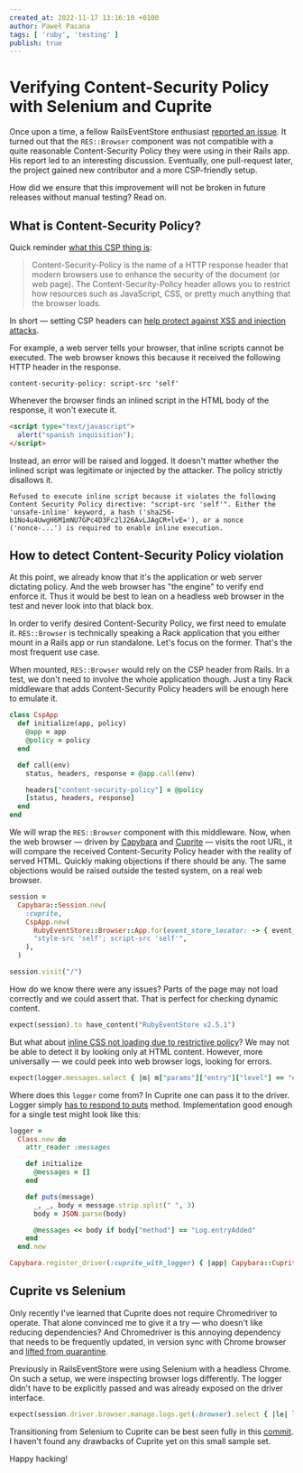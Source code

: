 ```yaml
---
created_at: 2022-11-17 13:16:10 +0100
author: Paweł Pacana
tags: [ 'ruby', 'testing' ]
publish: true
---
```


# Verifying Content-Security Policy with Selenium and Cuprite

Once upon a time, a fellow RailsEventStore enthusiast [reported an issue](https://github.com/RailsEventStore/rails_event_store/issues/1062). It turned out that the `RES::Browser` component was not compatible with a quite reasonable Content-Security Policy they were using in their Rails app. His report led to an interesting discussion. Eventually, one pull-request later, the project gained new contributor and a more CSP-friendly setup.

How did we ensure that this improvement will not be broken in future releases without manual testing? Read on.

## What is Content-Security Policy?

Quick reminder [what this CSP thing is](https://content-security-policy.com):

> Content-Security-Policy is the name of a HTTP response header that modern browsers use to enhance the security of the document (or web page). The Content-Security-Policy header allows you to restrict how resources such as JavaScript, CSS, or pretty much anything that the browser loads.

In short — setting CSP headers can [help protect against XSS and injection attacks]([https://edgeguides.rubyonrails.org/security.html](https://edgeguides.rubyonrails.org/security.html#content-security-policy-header)).

For example, a web server tells your browser, that inline scripts cannot be executed. The web browser knows this because it received the following HTTP header in the response.

```
content-security-policy: script-src 'self'
```

Whenever the browser finds an inlined script in the HTML body of the response, it won't execute it.

```html
<script type="text/javascript">
  alert("spanish inquisition");
</script>
```

Instead, an error will be raised and logged. It doesn't matter whether the inlined script was legitimate or injected by the attacker. The policy strictly disallows it.

```
Refused to execute inline script because it violates the following Content Security Policy directive: "script-src 'self'". Either the 'unsafe-inline' keyword, a hash ('sha256-b1No4u4UwgH6M1mNU7GPc4D3Fc2lJ26AvLJAgCR+lvE='), or a nonce ('nonce-...') is required to enable inline execution.
```

## How to detect Content-Security Policy violation

At this point, we already know that it's the application or web server dictating policy. And the web browser has "the engine" to verify end enforce it. Thus it would be best to lean on a headless web browser in the test and never look into that black box.

In order to verify desired Content-Security Policy, we first need to emulate it. `RES::Browser` is technically speaking a Rack application that you either mount in a Rails app or run standalone. Let's focus on the former. That's the most frequent use case.

When mounted, `RES::Browser` would rely on the CSP header from Rails. In a test, we don't need to involve the whole application though. Just a tiny Rack middleware that adds Content-Security Policy headers will be enough here to emulate it.

```ruby
class CspApp
  def initialize(app, policy)
    @app = app
    @policy = policy
  end

  def call(env)
    status, headers, response = @app.call(env)

    headers["content-security-policy"] = @policy
    [status, headers, response]
  end
end
```

We will wrap the `RES::Browser` component with this middleware. Now, when the web browser — driven by [Capybara](https://github.com/teamcapybara/capybara) and [Cuprite](https://github.com/rubycdp/cuprite) — visits the root URL, it will compare the received Content-Security Policy header with the reality of served HTML. Quickly making objections if there should be any. The same objections would be raised outside the tested system, on a real web browser.

```ruby
session =
  Capybara::Session.new(
    :cuprite,
    CspApp.new(
      RubyEventStore::Browser::App.for(event_store_locator: -> { event_store }),
      "style-src 'self'; script-src 'self'",
    ),
  )

session.visit("/")
```

How do we know there were any issues? Parts of the page may not load correctly and we could assert that. That is perfect for checking dynamic content.

```ruby
expect(session).to have_content("RubyEventStore v2.5.1")
```

But what about [inline CSS not loading due to restrictive policy](https://github.com/RailsEventStore/rails_event_store/issues/1346)? We may not be able to detect it by looking only at HTML content.
However, more universally — we could peek into web browser logs, looking for errors.

```ruby
expect(logger.messages.select { |m| m["params"]["entry"]["level"] == "error" }).to be_empty
```

Where does this `logger` come from? In Cuprite one can pass it to the driver. Logger simply [has to respond to puts](https://github.com/rubycdp/ferrum#customization) method. Implementation good enough for a single test might look like this:

```ruby
logger =
  Class.new do
    attr_reader :messages

    def initialize
      @messages = []
    end

    def puts(message)
      _, _, body = message.strip.split(" ", 3)
      body = JSON.parse(body)

      @messages << body if body["method"] == "Log.entryAdded"
    end
  end.new

Capybara.register_driver(:cuprite_with_logger) { |app| Capybara::Cuprite::Driver.new(app, logger: logger) }
```

## Cuprite vs Selenium

Only recently I've learned that Cuprite does not require Chromedriver to operate. That alone convinced me to give it a try — who doesn't like reducing dependencies? And Chromedriver is this annoying dependency that needs to be frequently updated, in version sync with Chrome browser and [lifted from quarantine](https://timonweb.com/misc/fixing-error-chromedriver-cannot-be-opened-because-the-developer-cannot-be-verified-unable-to-launch-the-chrome-browser-on-mac-os/).

Previously in RailsEventStore were using Selenium with a headless Chrome. On such a setup, we were inspecting browser logs differently. The logger didn't have to be explicitly passed and was already exposed on the driver interface.

```ruby
expect(session.driver.browser.manage.logs.get(:browser).select { |le| le.level == "SEVERE" }).to be_empty
```

Transitioning from Selenium to Cuprite can be best seen fully in this [commit](https://github.com/RailsEventStore/rails_event_store/commit/b6ec85c6cb4510496a4406eef34f3d1111ae9034). I haven't found any drawbacks of Cuprite yet on this small sample set.

Happy hacking!
